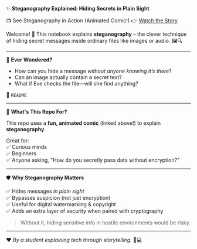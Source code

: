 ✨ **Steganography Explained: Hiding Secrets in Plain Sight**

📺 See Steganography in Action (Animated Comic!) 👉 [Watch the Story](https://your-link.com)

Welcome! 👋 This notebook explains **steganography** – the clever technique of hiding secret messages inside ordinary files like images or audio. 🖼️🔍

---

🤔 **Ever Wondered?**

- How can you hide a message *without anyone knowing it’s there*?
- Can an image actually contain a secret text?
- What if Eve checks the file—will she find anything?

📘 `README`

---

📘 **What's This Repo For?**

This repo uses a **fun, animated comic** (linked above!) to explain **steganography**.

Great for:  
✅ Curious minds  
✅ Beginners  
✅ Anyone asking, "How do you secretly pass data without encryption?"

---

🛡️ **Why Steganography Matters**

✅ Hides messages *in plain sight*  
✅ Bypasses suspicion (not just encryption)  
✅ Useful for digital watermarking & copyright  
✅ Adds an extra layer of security when paired with cryptography

> Without it, hiding sensitive info in hostile environments would be risky.

---

❤️ *By a student explaining tech through storytelling.* 🧠💻
